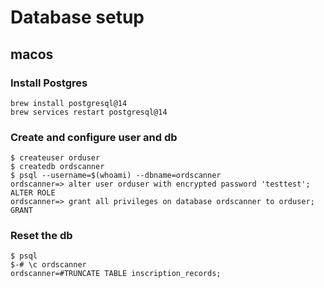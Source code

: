 # Database setup

## macos

### Install Postgres
```
brew install postgresql@14
brew services restart postgresql@14
```

### Create and configure user and db

```
$ createuser orduser
$ createdb ordscanner
$ psql --username=$(whoami) --dbname=ordscanner
ordscanner=> alter user orduser with encrypted password 'testtest';
ALTER ROLE
ordscanner=> grant all privileges on database ordscanner to orduser;
GRANT
```

### Reset the db

```
$ psql
$-# \c ordscanner
ordscanner=#TRUNCATE TABLE inscription_records;
```

